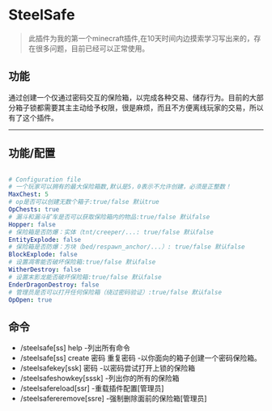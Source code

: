 # SteelSafe
> 此插件为我的第一个minecraft插件,在10天时间内边摸索学习写出来的，存在很多问题，目前已经可以正常使用。

## 功能
  通过创建一个仅通过密码交互的保险箱，以完成各种交易、储存行为。目前的大部分箱子锁都需要其主主动给予权限，很是麻烦，而且不方便离线玩家的交易，所以有了这个插件。
  
  ----

## 功能/配置

~~~yml

# Configuration file
# 一个玩家可以拥有的最大保险箱数,默认是5，0表示不允许创建，必须是正整数！
MaxChest: 5
# op是否可以创建无数个箱子:true/false 默认true
OpChests: true
# 漏斗和漏斗矿车是否可以获取保险箱内的物品:true/false 默认false
Hopper: false
# 保险箱是否防爆：实体（tnt/creeper/...: true/false 默认false
EntityExplode: false
# 保险箱是否防爆：方块（bed/respawn_anchor/...）: true/false 默认false
BlockExplode: false
# 设置凋零能否破坏保险箱:true/false 默认false
WitherDestroy: false
# 设置末影龙能否破坏保险箱:true/false 默认false
EnderDragonDestroy: false
# 管理员是否可以打开任何保险箱（绕过密码验证）:true/false 默认false
OpOpen: true

~~~

## 命令

* /steelsafe[ss] help                  -列出所有命令
* /steelsafe[ss] create 密码 重复密码   -以你面向的箱子创建一个密码保险箱。
* /steelsafekey[ssk] 密码               -以密码尝试打开上锁的保险箱 
* /steelsafeshowkey[sssk]               -列出你的所有的保险箱
* /steelsafereload[ssr]                 -重载插件配置[管理员]
* /steelsafereremove[ssre]              -强制删除面前的保险箱[管理员]

